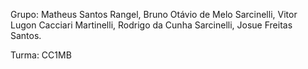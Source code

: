 Grupo: Matheus Santos Rangel, Bruno Otávio de Melo Sarcinelli, Vitor Lugon Cacciari Martinelli, Rodrigo da Cunha Sarcinelli, Josue Freitas Santos.


Turma: CC1MB
